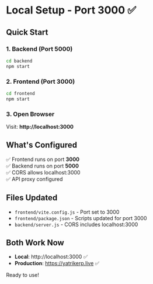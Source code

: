 # Local Setup - Port 3000 ✅

## Quick Start

### 1. Backend (Port 5000)
```bash
cd backend
npm start
```

### 2. Frontend (Port 3000)
```bash
cd frontend
npm start
```

### 3. Open Browser
Visit: **http://localhost:3000**

## What's Configured

✅ Frontend runs on port **3000**  
✅ Backend runs on port **5000**  
✅ CORS allows localhost:3000  
✅ API proxy configured  

## Files Updated

- `frontend/vite.config.js` - Port set to 3000
- `frontend/package.json` - Scripts updated for port 3000
- `backend/server.js` - CORS includes localhost:3000

## Both Work Now

- **Local**: http://localhost:3000 ✅
- **Production**: https://yatrikerp.live ✅

Ready to use!

